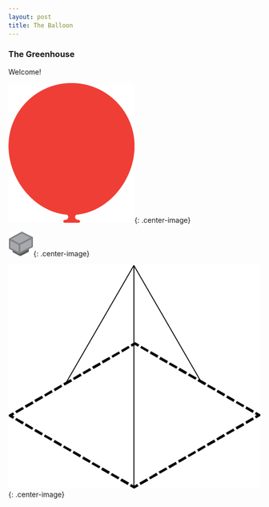 ```yaml
---
layout: post
title: The Balloon
---
```


### The Greenhouse

Welcome!

![A balloon.](assets/balloon.png){: .center-image}

![A camera.](assets/camera.png){: .center-image}

![A tether.](assets/tether.png){: .center-image}
